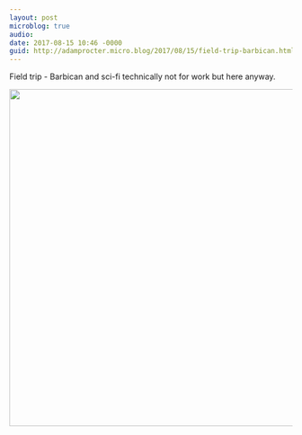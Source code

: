 ```yaml
---
layout: post
microblog: true
audio: 
date: 2017-08-15 10:46 -0000
guid: http://adamprocter.micro.blog/2017/08/15/field-trip-barbican.html
---
```

Field trip - Barbican and sci-fi technically not for work but here anyway.

<img src="http://discursive.adamprocter.co.uk/uploads/2017/aed5ce9ff7.jpg" width="600" height="600" />
